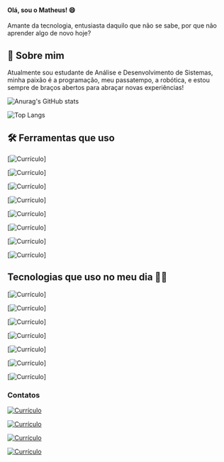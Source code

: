 
#### Olá, sou o Matheus! 😄
Amante da tecnologia, entusiasta daquilo que não se sabe, por que não aprender algo de novo hoje?

## 🚀 Sobre mim
Atualmente sou estudante de Análise e Desenvolvimento de Sistemas, minha paixão é a programação, meu passatempo, a robótica, e estou sempre de braços abertos para abraçar novas experiências!

![Anurag's GitHub stats](https://github-readme-stats.vercel.app/api?username=TH3USS&show_icons=true&theme=tokyonight)

![Top Langs](https://github-readme-stats.vercel.app/api/top-langs/?username=TH3USS&layout=compact)

## 🛠 Ferramentas que uso

[![Currículo](https://img.shields.io/badge/Adobe%20Illustrator-FF9A00?style=for-the-badge&logo=adobe%20illustrator&logoColor=white)]

[![Currículo](https://img.shields.io/badge/Adobe%20Photoshop-31A8FF?style=for-the-badge&logo=Adobe%20Photoshop&logoColor=black)]

[![Currículo](https://img.shields.io/badge/Canva-%2300C4CC.svg?&style=for-the-badge&logo=Canva&logoColor=white)]

[![Currículo](https://img.shields.io/badge/Figma-F24E1E?style=for-the-badge&logo=figma&logoColor=white)]

[![Currículo](https://img.shields.io/badge/Arduino_IDE-00979D?style=for-the-badge&logo=arduino&logoColor=white)]

[![Currículo](https://img.shields.io/badge/Prezi-3181FF?style=for-the-badge&logo=prezi&logoColor=white)]

[![Currículo](https://img.shields.io/badge/Unity-100000?style=for-the-badge&logo=unity&logoColor=white)]

[![Currículo](https://img.shields.io/website?label=Currículo&style=for-the-badge&url=https://th3uss.github.io/resume/)]

## Tecnologias que uso no meu dia 👨‍💻

[![Currículo](https://img.shields.io/badge/C%23-239120?style=for-the-badge&logo=c-sharp&logoColor=white)]

[![Currículo](https://img.shields.io/badge/JavaScript-323330?style=for-the-badge&logo=javascript&logoColor=F7DF1E)]

[![Currículo](https://img.shields.io/badge/HTML5-E34F26?style=for-the-badge&logo=html5&logoColor=white)]

[![Currículo](https://img.shields.io/badge/CSS3-1572B6?style=for-the-badge&logo=css3&logoColor=white)]

[![Currículo](https://img.shields.io/badge/C-00599C?style=for-the-badge&logo=c&logoColor=white)]

[![Currículo](https://img.shields.io/badge/C%2B%2B-00599C?style=for-the-badge&logo=c%2B%2B&logoColor=white)]

[![Currículo](https://img.shields.io/badge/Java-ED8B00?style=for-the-badge&logo=openjdk&logoColor=white)]
### Contatos

[![Currículo](https://img.shields.io/badge/Instagram-E4405F?style=for-the-badge&logo=instagram&logoColor=white)](...)

[![Currículo](https://img.shields.io/badge/LinkedIn-0077B5?style=for-the-badge&logo=linkedin&logoColor=white)](https://www.linkedin.com/in/matheus-ra/)

[![Currículo](https://img.shields.io/badge/Discord-7289DA?style=for-the-badge&logo=discord&logoColor=white)](...)

[![Currículo](https://img.shields.io/badge/Gmail-D14836?style=for-the-badge&logo=gmail&logoColor=white)](...)
